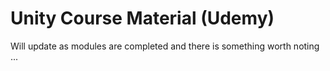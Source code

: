 Unity Course Material (Udemy)
=============================

Will update as modules are completed and there is something worth noting ...
